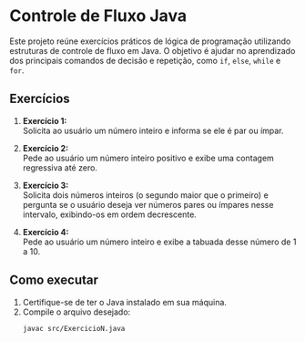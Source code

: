 # Controle de Fluxo Java

Este projeto reúne exercícios práticos de lógica de programação utilizando estruturas de controle de fluxo em Java. O objetivo é ajudar no aprendizado dos principais comandos de decisão e repetição, como `if`, `else`, `while` e `for`.

## Exercícios

1. **Exercício 1:**  
   Solicita ao usuário um número inteiro e informa se ele é par ou ímpar.

2. **Exercício 2:**  
   Pede ao usuário um número inteiro positivo e exibe uma contagem regressiva até zero.

3. **Exercício 3:**  
   Solicita dois números inteiros (o segundo maior que o primeiro) e pergunta se o usuário deseja ver números pares ou ímpares nesse intervalo, exibindo-os em ordem decrescente.

4. **Exercício 4:**  
   Pede ao usuário um número inteiro e exibe a tabuada desse número de 1 a 10.

## Como executar

1. Certifique-se de ter o Java instalado em sua máquina.
2. Compile o arquivo desejado:
   ```sh
   javac src/ExercicioN.java
